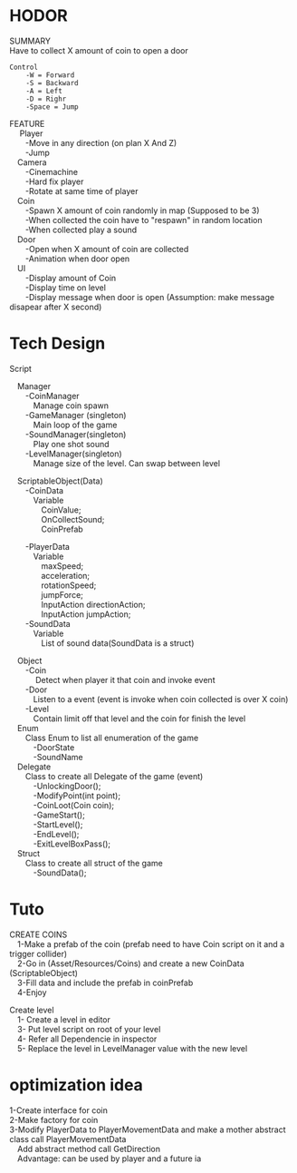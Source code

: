 
# HODOR

SUMMARY  
    Have to collect X amount of coin to open a door

	Control  
		-W = Forward  
		-S = Backward  
		-A = Left  
		-D = Righr  
		-Space = Jump  
  
  
FEATURE  
	&emsp; Player  
&emsp;&emsp;-Move in any direction (on plan X And Z)  
&emsp;&emsp;-Jump  
&emsp;Camera  
&emsp;&emsp;-Cinemachine  
&emsp;&emsp;-Hard fix player  
&emsp;&emsp;-Rotate at same time of player  
&emsp;Coin  
&emsp;&emsp;-Spawn X amount of coin randomly in map (Supposed to be 3)  
&emsp;&emsp;-When collected the coin have to "respawn" in random location  
&emsp;&emsp;-When collected play a sound  
&emsp;Door  
&emsp;&emsp;-Open when X amount of coin are collected  
&emsp;&emsp;-Animation when door open  
&emsp;UI  
&emsp;&emsp;-Display amount of Coin  
&emsp;&emsp;-Display time on level  
&emsp;&emsp;-Display message when door is open (Assumption: make message disapear after X second)  

  
# Tech Design  
Script  

&emsp;Manager  
&emsp;&emsp;-CoinManager  
&emsp;&emsp;&emsp;Manage coin spawn    
&emsp;&emsp;-GameManager (singleton)  
&emsp;&emsp;&emsp;Main loop of the game  
&emsp;&emsp;-SoundManager(singleton)  
&emsp;&emsp;&emsp;Play one shot sound  
&emsp;&emsp;-LevelManager(singleton)  
&emsp;&emsp;&emsp;Manage size of the level. Can swap between level  

&emsp;ScriptableObject(Data)  
&emsp;&emsp;-CoinData  
&emsp;&emsp;&emsp;Variable  
&emsp;&emsp;&emsp;&emsp;CoinValue;  
&emsp;&emsp;&emsp;&emsp;OnCollectSound;  
&emsp;&emsp;&emsp;&emsp;CoinPrefab  

&emsp;&emsp;-PlayerData  
&emsp;&emsp;&emsp;Variable  
&emsp;&emsp;&emsp;&emsp;maxSpeed;  
&emsp;&emsp;&emsp;&emsp;acceleration;  
&emsp;&emsp;&emsp;&emsp;rotationSpeed;  
&emsp;&emsp;&emsp;&emsp;jumpForce;  
&emsp;&emsp;&emsp;&emsp;InputAction directionAction;  
&emsp;&emsp;&emsp;&emsp;InputAction jumpAction;  
&emsp;&emsp;-SoundData  
&emsp;&emsp;&emsp;Variable  
&emsp;&emsp;&emsp;&emsp;List of sound data(SoundData is a struct)  

&emsp;Object  
&emsp;&emsp;-Coin  
&emsp;&emsp;&emsp; Detect when player it that coin and invoke event  
&emsp;&emsp;-Door  
&emsp;&emsp;&emsp;Listen to a event (event is invoke when coin collected is over X coin)  
&emsp;&emsp;-Level  
&emsp;&emsp;&emsp;Contain limit off that level and the coin for finish the level  
&emsp;Enum  
&emsp;&emsp;Class Enum to list all enumeration of the game  
&emsp;&emsp;&emsp;-DoorState  
&emsp;&emsp;&emsp;-SoundName  
&emsp;Delegate  
&emsp;&emsp;Class to create all Delegate of the game (event)  
&emsp;&emsp;&emsp;-UnlockingDoor();  
&emsp;&emsp;&emsp;-ModifyPoint(int point);  
&emsp;&emsp;&emsp;-CoinLoot(Coin coin);  
&emsp;&emsp;&emsp;-GameStart();  
&emsp;&emsp;&emsp;-StartLevel();  
&emsp;&emsp;&emsp;-EndLevel();  
&emsp;&emsp;&emsp;-ExitLevelBoxPass();  
&emsp;Struct  
&emsp;&emsp;Class to create all struct of the game  
&emsp;&emsp;&emsp;-SoundData();
  
# Tuto

CREATE COINS  
&emsp;1-Make a prefab of the coin (prefab need to have Coin script on it and a trigger collider)  
&emsp;2-Go in (Asset/Resources/Coins) and create a new CoinData (ScriptableObject)  
&emsp;3-Fill data and include the prefab in coinPrefab  
&emsp;4-Enjoy  

Create level  
&emsp;1- Create a level in editor   
&emsp;3- Put level script on root of your level  
&emsp;4- Refer all Dependencie in inspector  
&emsp;5- Replace the level in LevelManager value with the new level  

# optimization idea
1-Create interface for coin  
2-Make factory for coin  
3-Modify PlayerData to PlayerMovementData and make a mother abstract class call PlayerMovementData  
&emsp;Add abstract method call GetDirection  
&emsp;Advantage: can be used by player and a future ia  
